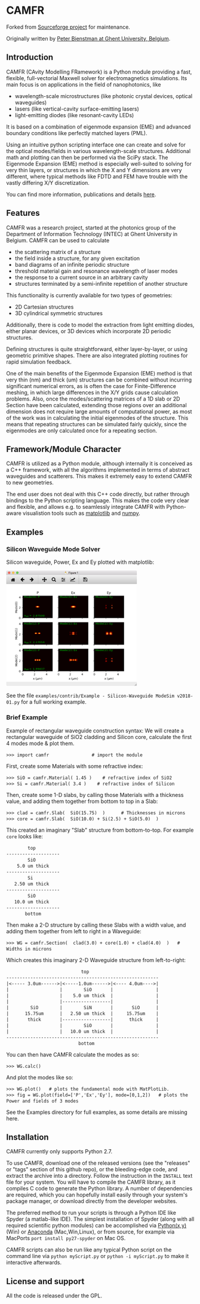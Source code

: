# CAMFR

Forked from [Sourceforge project](http://camfr.sourceforge.net/) for maintenance.

Originally written by [Peter Bienstman at Ghent University, Belgium](http://www.photonics.intec.ugent.be/contact/people.asp?ID=5).


## Introduction

CAMFR (CAvity Modelling FRamework) is a Python module providing a fast, flexible, full-vectorial Maxwell solver for electromagnetics simulations. Its main focus is on applications in the field of nanophotonics, like
- wavelength-scale microstructures (like photonic crystal devices, optical waveguides)
- lasers (like vertical-cavity surface-emitting lasers)
- light-emitting diodes (like resonant-cavity LEDs)

It is based on a combination of eigenmode expansion (EME) and advanced boundary conditions like perfectly matched layers (PML).  

Using an intuitive python scripting interface one can create and solve for the optical modes/fields in various wavelength-scale structures. Additional math and plotting can then be performed via the SciPy stack. The Eigenmode Expansion (EME) method is especially well-suited to solving for very thin layers, or structures in which the X and Y dimensions are very different, where typical methods like FDTD and FEM have trouble with the vastly differing X/Y discretization.

You can find more information, publications and details [here](http://www.photonics.intec.ugent.be/research/topics.asp?ID=17).



## Features

CAMFR was a research project, started at the photonics group of the Department of Information Technology (INTEC) at Ghent University in Belgium. CAMFR can be used to calculate
- the scattering matrix of a structure
- the field inside a structure, for any given excitation
- band diagrams of an infinite periodic structure
- threshold material gain and resonance wavelength of laser modes
- the response to a current source in an arbitrary cavity
- structures terminated by a semi-infinite repetition of another structure

This functionality is currently available for two types of geometries:
- 2D Cartesian structures
- 3D cylindrical symmetric structures

Additionally, there is code to model the extraction from light emitting diodes, either planar devices, or 3D devices which incorporate 2D periodic structures.

Defining structures is quite straightforward, either layer-by-layer, or using geometric primitive shapes. There are also integrated plotting routines for rapid simulation feedback.

One of the main benefits of the Eigenmode Expansion (EME) method is that very thin (nm) and thick (um) structures can be combined without incurring significant numerical errors, as is often the case for Finite-Difference meshing, in which large differences in the X/Y grids cause calculation problems. Also, once the modes/scattering matrices of a 1D slab or 2D Section have been calculated, extending those regions over an additional dimension does not require large amounts of computational power, as most of the work was in calculating the initial eigenmodes of the structure. This means that repeating structures can be simulated fairly quickly, since the eigenmodes are only calculated once for a repeating section.



## Framework/Module Character

CAMFR is utilized as a Python module, although internally it is conceived as a C++ framework, with all the algorithms implemented in terms of abstract waveguides and scatterers. This makes it extremely easy to extend CAMFR to new geometries.

The end user does not deal with this C++ code directly, but rather through bindings to the Python scripting language. This makes the code very clear and flexible, and allows e.g. to seamlessly integrate CAMFR with Python-aware visualistion tools such as [matplotlib](https://matplotlib.org) and [numpy](http://www.numpy.org).



## Examples
### Silicon Waveguide Mode Solver
Silicon waveguide, Power, Ex and Ey plotted with matplotlib:

<img src="examples/contrib/Silicon_WG_-_Modesolver_example_v1.png" width="350">

See the file `examples/contrib/Example - Silicon-Waveguide ModeSim v2018-01.py` for a full working example.

### Brief Example
Example of rectangular waveguide construction syntax: We will create a rectangular waveguide of SiO2 cladding and Silicon core, calculate the first 4 modes mode & plot them.  

    >>> import camfr                # import the module

First, create some Materials with some refractive index:

    >>> SiO = camfr.Material( 1.45 )    # refractive index of SiO2
    >>> Si = camfr.Material( 3.4 )    # refractive index of Silicon

Then, create some 1-D slabs, by calling those Materials with a thickness value, and adding them together from bottom to top in a Slab:

    >>> clad = camfr.Slab(  SiO(15.75)  )      # Thicknesses in microns
    >>> core = camfr.Slab(  SiO(10.0) + Si(2.5) + SiO(5.0)  )
    
This created an imaginary "Slab" structure from bottom-to-top. For example `core` looks like:

            top         
    --------------------
            SiO
        5.0 um thick
    --------------------
            Si
       2.50 um thick
    --------------------
            SiO
       10.0 um thick
    --------------------
           bottom

Then make a 2-D structure by calling these Slabs with a width value, and adding them together from left to right in a Waveguide:

    >>> WG = camfr.Section(  clad(3.0) + core(1.0) + clad(4.0)  )   # Widths in microns
    
Which creates this imaginary 2-D Waveguide structure from left-to-right:

                                top         
    ---------------------------------------------------------
    |<----- 3.0um------>|<-----1.0um------>|<---- 4.0um---->|
    |                   |        SiO       |                |
    |                   |    5.0 um thick  |                |                
    |                   |------------------|                |
    |        SiO        |        SiN       |       SiO      |
    |      15.75um      |   2.50 um thick  |     15.75um    |
    |       thick       |------------------|      thick     |
    |                   |        SiO       |                |
    |                   |   10.0 um thick  |                |
    ---------------------------------------------------------
                               bottom

You can then have CAMFR calculate the modes as so:

    >>> WG.calc()

And plot the modes like so:

    >>> WG.plot()   # plots the fundamental mode with MatPlotLib.
    >>> fig = WG.plot(field=['P','Ex','Ey'], mode=[0,1,2])   # plots the Power and fields of 3 modes
    
See the Examples directory for full examples, as some details are missing here.



## Installation
CAMFR currently only supports Python 2.7.

To use CAMFR, download one of the released versions (see the "releases" or "tags" section of this github repo), or the bleeding-edge code, and extract the archive into a directory.  Follow the instruction in the `INSTALL` text file for your system.  You will have to compile the CAMFR library, as it compiles C code to generate the Python library.  A number of dependencies are required, which you can hopefully install easily through your system's package manager, or download directly from the developer websites.

The preferred method to run your scripts is through a Python IDE like Spyder (a matlab-like IDE).  The simplest installation of Spyder (along with all required scientific python modules) can be accomplished via [Python(x,y)](https://code.google.com/p/pythonxy/) (Win) or [Anaconda](http://continuum.io/downloads) (Mac,Win,Linux), or from source, for example via MacPorts `port install py27-spyder` on Mac OS. 

CAMFR scripts can also be run like any typical Python script on the command line via `python myScript.py` or `python -i myScript.py` to make it interactive afterwards.



## License and support
All the code is released under the GPL.
